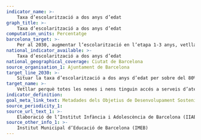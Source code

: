 ```yaml
---
indicator_name: >-
    Taxa d’escolarització a dos anys d’edat
graph_title: >-
    Taxa d’escolarització a dos anys d’edat
computation_units: Percentatge
barcelona_target: >-
    Per al 2030, augmentar l’escolarització en l’etapa 1-3 anys, vetllant perquè l’augment es produeixi especialment en els infants de famílies de nivell socioeconòmic baix
national_indicator_available: >-
    Taxa d’escolarització a dos anys d’edat
national_geographical_coverage: Ciutat de Barcelona
source_organisation_1: Ajuntament de Barcelona
target_line_2030: >-
    Situar la taxa d’escolarització a dos anys d’edat per sobre del 80%
target_name: >-
    Vetllar perquè totes les nenes i nens tinguin accés a serveis d’atenció i desenvolupament en la primera infantesa, i a un ensenyament preescolar de qualitat, a fi que estiguin preparats per a l’ensenyament primari
indicator_definition:
goal_meta_link_text: Metadades dels Objetius de Desenvolupament Sostenible de les Nacions Unides (pdf 894kB)
source_periodicity_1: 
source_url_text_1: >-
    Elaboració de l’Institut Infància i Adolescència de Barcelona (IIAB-IERMB) amb dades de l’Institut Municipal d’Educació de Barcelona (IMEB)
source_other_info_1: >-
    Institut Municipal d’Educació de Barcelona (IMEB)
---
```

